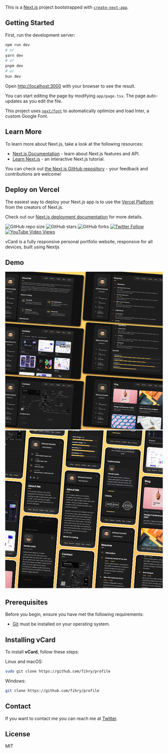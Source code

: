 This is a [Next.js](https://nextjs.org/) project bootstrapped with [`create-next-app`](https://github.com/vercel/next.js/tree/canary/packages/create-next-app).

## Getting Started

First, run the development server:

```bash
npm run dev
# or
yarn dev
# or
pnpm dev
# or
bun dev
```

Open [http://localhost:3000](http://localhost:3000) with your browser to see the result.

You can start editing the page by modifying `app/page.tsx`. The page auto-updates as you edit the file.

This project uses [`next/font`](https://nextjs.org/docs/basic-features/font-optimization) to automatically optimize and load Inter, a custom Google Font.

## Learn More

To learn more about Next.js, take a look at the following resources:

- [Next.js Documentation](https://nextjs.org/docs) - learn about Next.js features and API.
- [Learn Next.js](https://nextjs.org/learn) - an interactive Next.js tutorial.

You can check out [the Next.js GitHub repository](https://github.com/vercel/next.js/) - your feedback and contributions are welcome!

## Deploy on Vercel

The easiest way to deploy your Next.js app is to use the [Vercel Platform](https://vercel.com/new?utm_medium=default-template&filter=next.js&utm_source=create-next-app&utm_campaign=create-next-app-readme) from the creators of Next.js.

Check out our [Next.js deployment documentation](https://nextjs.org/docs/deployment) for more details.



![GitHub repo size](https://img.shields.io/github/repo-size/fihry/profile)
![GitHub stars](https://img.shields.io/github/stars/fihry)
![GitHub forks](https://img.shields.io/github/forks/fihry/profile)
[![Twitter Follow](https://img.shields.io/twitter/follow/fihry?style=social)](https://twitter.com/intent/follow?screen_name=Efihry)
[![YouTube Video Views](https://img.shields.io/youtube/views/SoxmIlgf2zM?style=social)](https://youtu.be/)

vCard is a fully responsive personal portfolio website, responsive for all devices, built using Nextjs

## Demo

![vCard Desktop Demo](public/websiteDemoImages/desktop.png "Desktop Demo")
![vCard Mobile Demo](public/websiteDemoImages/mobile.png "Mobile Demo")

## Prerequisites

Before you begin, ensure you have met the following requirements:

* [Git](https://git-scm.com/downloads "Download Git") must be installed on your operating system.

## Installing vCard

To install **vCard**, follow these steps:

Linux and macOS:

```bash
sudo git clone https://github.com/fihry/profile
```

Windows:

```bash
git clone https://github.com/fihry/profile
```

## Contact

If you want to contact me you can reach me at [Twitter](https://www.twitter.com/EFihry).

## License

MIT
